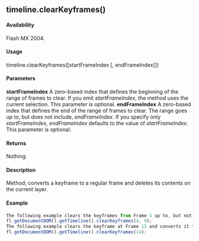## timeline.clearKeyframes()

#### Availability

Flash MX 2004.

#### Usage

timeline.clearKeyframes(\[startFrameIndex \[, endFrameIndex\]\])

#### Parameters

**startFrameIndex** A zero-based index that defines the beginning of the range of frames to clear. If you omit
*startFrameIndex*, the method uses the current selection. This parameter is optional.
**endFrameIndex** A zero-based index that defines the end of the range of frames to clear. The range goes up to, but does not include, *endFrameIndex*. If you specify only *startFrameIndex*, *endFrameIndex* defaults to the value of *startFrameIndex*. This parameter is optional.

#### Returns

Nothing.

#### Description

Method; converts a keyframe to a regular frame and deletes its contents on the current layer.

#### Example

```javascript
The following example clears the keyframes from Frame 5 up to, but not including, Frame 10 (remember that index values are different from frame number values):
fl.getDocumentDOM().getTimeline().clearKeyframes(4, 9);
The following example clears the keyframe at Frame 15 and converts it to a regular frame:
fl.getDocumentDOM().getTimeline().clearKeyframes(14);

```